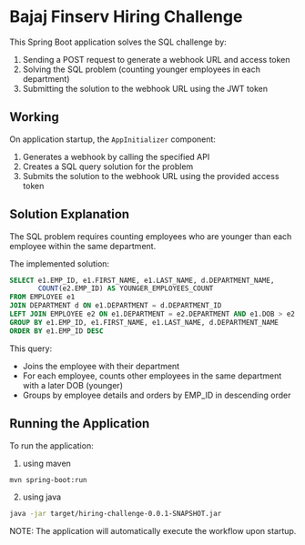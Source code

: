 # Bajaj Finserv Hiring Challenge


This Spring Boot application solves the SQL challenge by:
1. Sending a POST request to generate a webhook URL and access token
2. Solving the SQL problem (counting younger employees in each department)
3. Submitting the solution to the webhook URL using the JWT token

## Working

On application startup, the `AppInitializer` component:
1. Generates a webhook by calling the specified API
2. Creates a SQL query solution for the problem
3. Submits the solution to the webhook URL using the provided access token

## Solution Explanation

The SQL problem requires counting employees who are younger than each employee within the same department.

The implemented solution:
```sql
SELECT e1.EMP_ID, e1.FIRST_NAME, e1.LAST_NAME, d.DEPARTMENT_NAME, 
       COUNT(e2.EMP_ID) AS YOUNGER_EMPLOYEES_COUNT 
FROM EMPLOYEE e1 
JOIN DEPARTMENT d ON e1.DEPARTMENT = d.DEPARTMENT_ID 
LEFT JOIN EMPLOYEE e2 ON e1.DEPARTMENT = e2.DEPARTMENT AND e1.DOB > e2.DOB 
GROUP BY e1.EMP_ID, e1.FIRST_NAME, e1.LAST_NAME, d.DEPARTMENT_NAME 
ORDER BY e1.EMP_ID DESC
```

This query:
- Joins the employee with their department
- For each employee, counts other employees in the same department with a later DOB (younger)
- Groups by employee details and orders by EMP_ID in descending order

## Running the Application

To run the application:
1. using maven

```bash
mvn spring-boot:run
```

2. using java

```bash
java -jar target/hiring-challenge-0.0.1-SNAPSHOT.jar
```

NOTE: The application will automatically execute the workflow upon startup. 